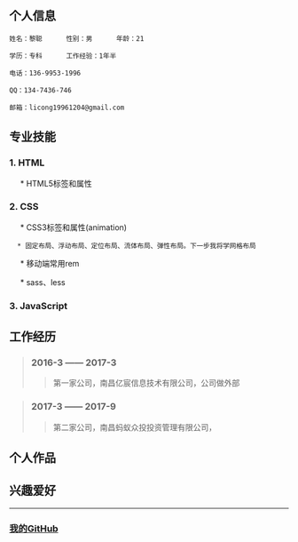 ## 个人信息  

```
姓名：黎聪      性别：男      年龄：21

学历：专科      工作经验：1年半

电话：136-9953-1996     

QQ：134-7436-746     

邮箱：licong19961204@gmail.com
```


## 专业技能
### 1. HTML 
      * HTML5标签和属性 
### 2. CSS
      * CSS3标签和属性(animation)
      
      * 固定布局、浮动布局、定位布局、流体布局、弹性布局。下一步我将学网格布局
      
      * 移动端常用rem  
      
      * sass、less  

### 3. JavaScript


## 工作经历

> ### 2016-3 —— 2017-3  
>> 第一家公司，南昌亿宸信息技术有限公司，公司做外部

> ### 2017-3 —— 2017-9
>> 第二家公司，南昌蚂蚁众投投资管理有限公司，


## 个人作品


## 兴趣爱好

- - - -
### [我的GitHub](https://github.com/licong96) 
